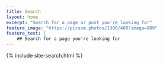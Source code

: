 ```yaml
---
title: Search
layout: home
excerpt: "Search for a page or post you're looking for"
feature_image: "https://picsum.photos/1300/400?image=989"
feature_text: |
    ## Search for a page you're looking for
---
```


{% include site-search.html %}
